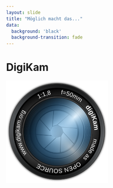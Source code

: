 ```yaml
---
layout: slide
title: "Möglich macht das..."
data:
  background: 'black'
  background-transition: fade
---
```



<h1 data-fragment-index="1" class="fragment fade-in" style="transition-duration: 3s; ">DigiKam</h1>
 
<img data-fragment-index="1" class="fragment fade-in" src="assets/images/digikam.png" style="transition-duration: 5s; margin-left: auto;  margin-right: auto;  width: 55%;">

